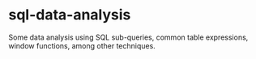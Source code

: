 # sql-data-analysis
Some data analysis using SQL sub-queries, common table expressions, window functions, among other techniques.

